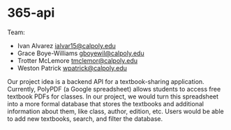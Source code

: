 # 365-api

Team:
- Ivan Alvarez ialvar15@calpoly.edu
- Grace Boye-Williams gboyewil@calpoly.edu
- Trotter McLemore tmclemor@calpoly.edu
- Weston Patrick wpatrick@calpoly.edu

Our project idea is a backend API for a textbook-sharing application. Currently, PolyPDF (a Google spreadsheet) allows students to access free textbook PDFs for classes. In our project, we would turn this spreadsheet into a more formal database that stores the textbooks and additional information about them, like class, author, edition, etc. Users would be able to add new textbooks, search, and filter the database.
